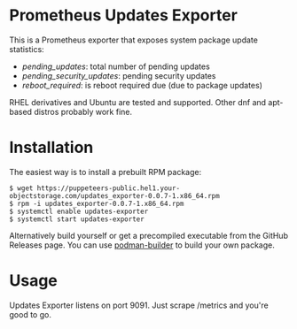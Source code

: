 # Prometheus Updates Exporter

This is a Prometheus exporter that exposes system package update statistics:

* *pending_updates*: total number of pending updates
* *pending_security_updates*: pending security updates
* *reboot_required*: is reboot required due (due to package updates)

RHEL derivatives and Ubuntu are tested and supported. Other dnf and apt-based distros probably work fine.

# Installation

The easiest way is to install a prebuilt RPM package:

```
$ wget https://puppeteers-public.hel1.your-objectstorage.com/updates_exporter-0.0.7-1.x86_64.rpm
$ rpm -i updates_exporter-0.0.7-1.x86_64.rpm
$ systemctl enable updates-exporter
$ systemctl start updates-exporter
```

Alternatively build yourself or get a precompiled executable from the GitHub
Releases page. You can use
[podman-builder](https://github.com/Puppet-Finland/podman-builder) to build
your own package.

# Usage

Updates Exporter listens on port 9091. Just scrape /metrics and you're good to go.
